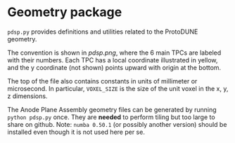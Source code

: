 # Geometry package

`pdsp.py` provides definitions and utilities related to the ProtoDUNE geometry.  

The convention is shown in *pdsp.png*, where the 6 main TPCs are labeled with their numbers. Each TPC has a local coordinate illustrated in yellow, and the y coordinate (not shown) points upward with origin at the bottom.

The top of the file also contains constants in units of millimeter or microsecond. In particular, `VOXEL_SIZE` is the size of the unit voxel in the x, y, z dimensions. 

The Anode Plane Assembly geometry files can be generated by running `python pdsp.py` once. They are **needed** to perform tiling but too large to share on github. Note: `numba 0.50.1` (or possibly another version) should be installed even though it is not used here per se.